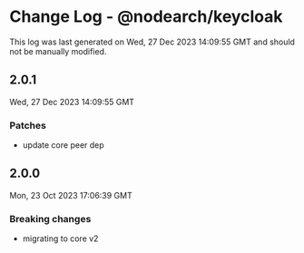 # Change Log - @nodearch/keycloak

This log was last generated on Wed, 27 Dec 2023 14:09:55 GMT and should not be manually modified.

## 2.0.1
Wed, 27 Dec 2023 14:09:55 GMT

### Patches

- update core peer dep

## 2.0.0
Mon, 23 Oct 2023 17:06:39 GMT

### Breaking changes

- migrating to core v2

